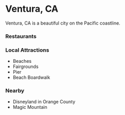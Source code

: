 # Ventura, CA

Ventura, CA is a beautiful city on the Pacific coastline.

### Restaurants

### Local Attractions

- Beaches
- Fairgrounds
- Pier
- Beach Boardwalk

### Nearby

- Disneyland in Orange County
- Magic Mountain
